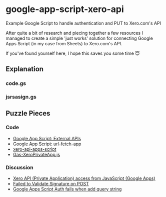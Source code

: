 # google-app-script-xero-api
Example Google Script to handle authentication and PUT to Xero.com's API

After quite a bit of research and piecing together a few resources I managed to create a simple 'just works' solution for connecting Google Apps Script (in my case from Sheets) to Xero.com's API.

If you've found yourself here, I hope this saves you some time 😇

## Explanation

### code.gs

### jsrsasign.gs

## Puzzle Pieces

### Code

* [Google App Script: External APIs](https://developers.google.com/apps-script/guides/services/external)
* [Google App Script: url-fetch-app](https://developers.google.com/apps-script/reference/url-fetch/url-fetch-app#fetch(String))
* [xero-api-apps-script](https://github.com/rakesh456/xero-api-apps-script)
* [Gas-XeroPrivateApp.js](https://gist.github.com/jamesjryan/b0c09d4bae1a04379972)

### Discussion

* [Xero API (Private Application) access from JavaScript (Google Apps) ](https://community.xero.com/developer/question/31821)
* [Failed to Validate Signature on POST](https://community.xero.com/developer/discussion/3682731)
* [Google Apps Script Auth fails when add query string](https://community.xero.com/developer/discussion/38588394)